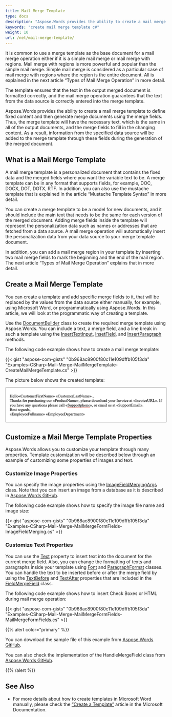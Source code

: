 ```yaml
---
title: Mail Merge Template
type: docs
description: "Aspose.Words provides the ability to create a mail merge template to define fixed content in output documents, and then generate merge documents using the merge fields."
keywords: "create mail merge template с#"
weight: 10
url: /net/mail-merge-template/
---
```


It is common to use a merge template as the base document for a mail merge operation either if it is a simple mail merge or mail merge with regions. Mail merge with regions is more powerful and popular than the simple mail merge. Simple mail merge is considered as a particular case of mail merge with regions where the region is the entire document. All is explained in the next article “Types of Mail Merge Operation” in more detail.

The template ensures that the text in the output merged document is formatted correctly, and the mail merge operation guarantees that the text from the data source is correctly entered into the merge template.

Aspose.Words provides the ability to create a mail merge template to define fixed content and then generate merge documents using the merge fields. Thus, the merge template will have the necessary text, which is the same in all of the output documents, and the merge fields to fill in the changing content. As a result, information from the specified data source will be added to the merge template through these fields during the generation of the merged document.

## **What is a Mail Merge Template**

A mail merge template is a personalized document that contains the fixed data and the merged fields where you want the variable text to be. A merge template can be in any format that supports fields, for example, DOC, DOCX, DOT, DOTX, RTF. In addition, you can also use the mustache template that is explained in the article “Mustache Template Syntax” in more detail.

You can create a merge template to be a model for new documents, and it should include the main text that needs to be the same for each version of the merged document. Adding merge fields inside the template will represent the personalization data such as names or addresses that are fetched from a data source. A mail merge operation will automatically insert the personalization data from your data source to your merge template document.

In addition, you can add a mail merge region in your template by inserting two mail merge fields to mark the beginning and the end of the mail region. The next article “Types of Mail Merge Operation” explains that in more detail.

## **Create a Mail Merge Template**

You can create a template and add specific merge fields to it, that will be replaced by the values from the data source either manually, for example, using Microsoft Word, or programmatically using Aspose.Words. In this article, we will look at the programmatic way of creating a template.

Use the [DocumentBuilder](https://apireference.aspose.com/words/net/aspose.words/documentbuilder) class to create the required merge template using Aspose.Words. You can include a text, a merge field, and a line break in such a template using the [InsertTextInput](https://apireference.aspose.com/words/net/aspose.words/documentbuilder/methods/inserttextinput), [InsetField](https://apireference.aspose.com/words/net/aspose.words.documentbuilder/insertfield/methods/1), and [InsertParagraph](https://apireference.aspose.com/words/net/aspose.words/documentbuilder/methods/insertparagraph) methods.

The following code example shows how to create a mail merge template:

{{< gist "aspose-com-gists" "0b968ac8900f80c11e109dffb105f3da" "Examples-CSharp-Mail-Merge-MailMergeTemplate-CreateMailMergeTemplate.cs" >}}

The picture below shows the created template:

![mail_merge_template](mail_merge_template_1.png)

## **Customize a Mail Merge Template Properties**

Aspose.Words allows you to customize your template through many properties. Template customization will be described below through an example of customizing some properties of images and text.

### **Customize Image Properties**

You can specify the image properties using the [ImageFieldMergingArgs](https://apireference.aspose.com/words/net/aspose.words.mailmerging/imagefieldmergingargs) class. Note that you can insert an image from a database as it is described in [Aspose.Words GitHub](https://github.com/aspose-words/Aspose.Words-for-.NET/blob/master/Examples/CSharp/Mail-Merge/MailMergeImageFromBlob.cs).

The following code example shows how to specify the image file name and image size:

{{< gist "aspose-com-gists" "0b968ac8900f80c11e109dffb105f3da" "Examples-CSharp-Mail-Merge-MailMergeFormFields-ImageFieldMerging.cs" >}}

### **Customize Text Properties**

You can use the [Text](https://apireference.aspose.com/words/net/aspose.words.mailmerging/fieldmergingargs/properties/text) property to insert text into the document for the current merge field. Also, you can change the formatting of texts and paragraphs inside your template using [Font](https://apireference.aspose.com/words/net/aspose.words/font) and [ParagraphFormat](https://apireference.aspose.com/words/net/aspose.words/paragraphformat) classes. You can handle the text to be inserted before or after the merge field by using the [TextBefore](https://apireference.aspose.com/words/net/aspose.words.fields/fieldmergefield/properties/textbefore) and [TextAfter](https://apireference.aspose.com/words/net/aspose.words.fields/fieldmergefield/properties/textafter) properties that are included in the [FieldMergeField](https://apireference.aspose.com/words/net/aspose.words.fields/fieldmergefield) class.

The following code example shows how to insert Check Boxes or HTML during mail merge operation:

{{< gist "aspose-com-gists" "0b968ac8900f80c11e109dffb105f3da" "Examples-CSharp-Mail-Merge-MailMergeFormFields-MailMergeFormFields.cs" >}}

{{% alert color="primary" %}}

You can download the sample file of this example from [Aspose.Words GitHub](https://github.com/aspose-words/Aspose.Words-for-.NET/blob/master/Examples/Data/Mail-Merge/Template.doc).

You can also check the implementation of the HandleMergeField class from [Aspose.Words GitHub](https://github.com/aspose-words/Aspose.Words-for-.NET/blob/master/Examples/CSharp/Mail-Merge/MailMergeFormFields.cs).

{{% /alert %}}

## **See Also**

* For more details about how to create templates in Microsoft Word manually, please check the [“Create a Template”](https://support.microsoft.com/en-us/office/save-a-word-document-as-a-template-cb17846d-ecec-49d4-82ea-a6f5e3e8b9ae) article in the Microsoft Documentation.
